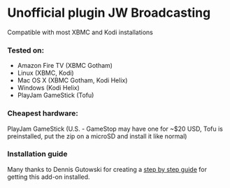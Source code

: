 Unofficial plugin JW Broadcasting
==========================================
Compatible with most XBMC and Kodi installations


### Tested on:
 * Amazon Fire TV (XBMC Gotham)
 * Linux (XBMC, Kodi)
 * Mac OS X (XBMC Gotham, Kodi Helix)
 * Windows (Kodi Helix)
 * PlayJam GameStick (Tofu)

### Cheapest hardware:
PlayJam GameStick (U.S. - GameStop may have one for ~$20 USD, Tofu is preinstalled, put the zip on a microSD and install it like normal)

### Installation guide
Many thanks to Dennis Gutowski for creating a [step by step guide](http://dennygoot.blogspot.com/2015/02/jw-broadcasting-in-xbmc-or-kodi.html) for getting this add-on installed.
